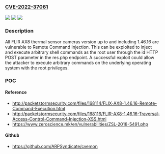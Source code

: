 ### [CVE-2022-37061](https://cve.mitre.org/cgi-bin/cvename.cgi?name=CVE-2022-37061)
![](https://img.shields.io/static/v1?label=Product&message=n%2Fa&color=blue)
![](https://img.shields.io/static/v1?label=Version&message=n%2Fa&color=blue)
![](https://img.shields.io/static/v1?label=Vulnerability&message=n%2Fa&color=brighgreen)

### Description

All FLIR AX8 thermal sensor cameras version up to and including 1.46.16 are vulnerable to Remote Command Injection. This can be exploited to inject and execute arbitrary shell commands as the root user through the id HTTP POST parameter in the res.php endpoint. A successful exploit could allow the attacker to execute arbitrary commands on the underlying operating system with the root privileges.

### POC

#### Reference
- http://packetstormsecurity.com/files/168114/FLIX-AX8-1.46.16-Remote-Command-Execution.html
- http://packetstormsecurity.com/files/168116/FLIR-AX8-1.46.16-Traversal-Access-Control-Command-Injection-XSS.html
- https://www.zeroscience.mk/en/vulnerabilities/ZSL-2018-5491.php

#### Github
- https://github.com/ARPSyndicate/cvemon

